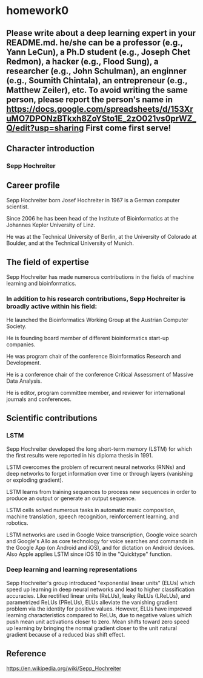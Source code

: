 # homework0
Please write about a deep learning expert in your README.md.
he/she can be a professor (e.g., Yann LeCun), a Ph.D student (e.g., Joseph Chet Redmon), a hacker (e.g., Flood Sung), a researcher (e.g., John Schulman), an enginner (e.g., Soumith Chintala), an entrepreneur (e.g., Matthew Zeiler), etc.
To avoid writing the same person, please report the person's name in  
https://docs.google.com/spreadsheets/d/153XruMO7DPONzBTkxh8ZoYSto1E_2zO021vs0prWZ_Q/edit?usp=sharing
First come first serve!
-------
## Character introduction
### Sepp Hochreiter
## Career profile
Sepp Hochreiter born Josef Hochreiter in 1967 is a German computer scientist.

Since 2006 he has been head of the Institute of Bioinformatics at the Johannes Kepler University of Linz.

He was at the Technical University of Berlin, at the University of Colorado at Boulder, and at the Technical University of Munich.

## The field of expertise
Sepp Hochreiter has made numerous contributions in the fields of machine learning and bioinformatics.

### In addition to his research contributions, Sepp Hochreiter is broadly active within his field:

He launched the Bioinformatics Working Group at the Austrian Computer Society.

He is founding board member of different bioinformatics start-up companies.

He was program chair of the conference Bioinformatics Research and Development.

He is a conference chair of the conference Critical Assessment of Massive Data Analysis.

He is editor, program committee member, and reviewer for international journals and conferences.

## Scientific contributions
### LSTM
Sepp Hochreiter developed the long short-term memory (LSTM) for which the first results were reported in his diploma thesis in 1991.

LSTM overcomes the problem of recurrent neural networks (RNNs) and deep networks to forget information over time or through layers (vanishing or exploding gradient).

LSTM learns from training sequences to process new sequences in order to produce an output or generate an output sequence.

LSTM cells solved numerous tasks in automatic music composition, machine translation, speech recognition, reinforcement learning, and robotics.

LSTM networks are used in Google Voice transcription, Google voice search and Google's Allo as core technology for voice searches and commands in the Google App (on Android and iOS), and for dictation on Android devices. Also Apple applies LSTM since iOS 10 in the "Quicktype" function.

### Deep learning and learning representations
Sepp Hochreiter's group introduced "exponential linear units" (ELUs) which speed up learning in deep neural networks and lead to higher classification accuracies. Like rectified linear units (ReLUs), leaky ReLUs (LReLUs), and parametrized ReLUs (PReLUs), ELUs alleviate the vanishing gradient problem via the identity for positive values. However, ELUs have improved learning characteristics compared to ReLUs, due to negative values which push mean unit activations closer to zero. Mean shifts toward zero speed up learning by bringing the normal gradient closer to the unit natural gradient because of a reduced bias shift effect.

## Reference
https://en.wikipedia.org/wiki/Sepp_Hochreiter
